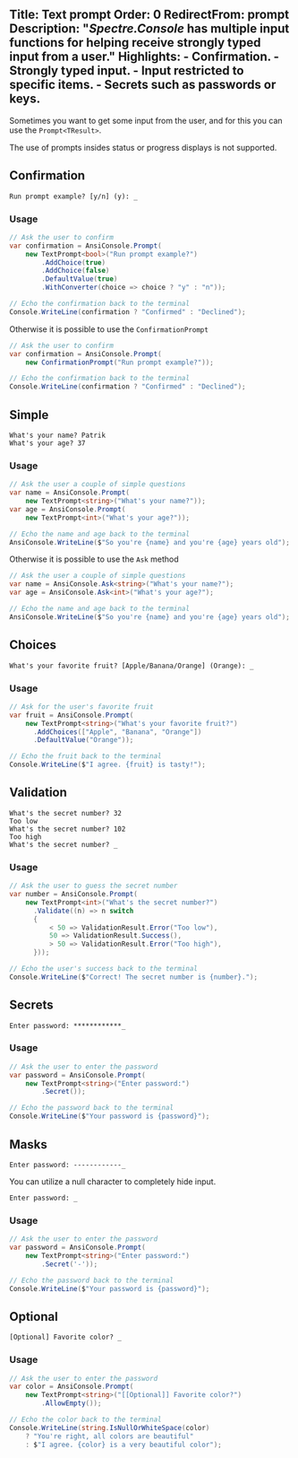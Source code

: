 Title: Text prompt
Order: 0
RedirectFrom: prompt
Description: "*Spectre.Console* has multiple input functions for helping receive strongly typed input from a user."
Highlights:
    - Confirmation.
    - Strongly typed input.
    - Input restricted to specific items.
    - Secrets such as passwords or keys.
---

Sometimes you want to get some input from the user, and for this
you can use the `Prompt<TResult>`.

<?# AsciiCast cast="input" /?>

<?# Alert ?>
  The use of prompts
  insides status or progress displays is not supported.
<?#/ Alert ?>

## Confirmation

<?# Example symbol="M:Prompt.Program.AskConfirmation" project="Prompt" /?>

```text
Run prompt example? [y/n] (y): _
```

### Usage

```csharp
// Ask the user to confirm
var confirmation = AnsiConsole.Prompt(
    new TextPrompt<bool>("Run prompt example?")
        .AddChoice(true)
        .AddChoice(false)
        .DefaultValue(true)
        .WithConverter(choice => choice ? "y" : "n"));

// Echo the confirmation back to the terminal
Console.WriteLine(confirmation ? "Confirmed" : "Declined");
```

Otherwise it is possible to use the `ConfirmationPrompt`

```csharp
// Ask the user to confirm
var confirmation = AnsiConsole.Prompt(
    new ConfirmationPrompt("Run prompt example?"));

// Echo the confirmation back to the terminal
Console.WriteLine(confirmation ? "Confirmed" : "Declined");
```

## Simple

<?# Example symbol="M:Prompt.Program.AskName" project="Prompt" /?>

```text
What's your name? Patrik
What's your age? 37
```

### Usage

```csharp
// Ask the user a couple of simple questions
var name = AnsiConsole.Prompt(
    new TextPrompt<string>("What's your name?"));
var age = AnsiConsole.Prompt(
    new TextPrompt<int>("What's your age?"));

// Echo the name and age back to the terminal
AnsiConsole.WriteLine($"So you're {name} and you're {age} years old");
```

Otherwise it is possible to use the `Ask` method

```csharp
// Ask the user a couple of simple questions
var name = AnsiConsole.Ask<string>("What's your name?");
var age = AnsiConsole.Ask<int>("What's your age?");

// Echo the name and age back to the terminal
AnsiConsole.WriteLine($"So you're {name} and you're {age} years old");
```

## Choices

<?# Example symbol="M:Prompt.Program.AskFruit" project="Prompt" /?>

```text
What's your favorite fruit? [Apple/Banana/Orange] (Orange): _
```

### Usage

```csharp
// Ask for the user's favorite fruit
var fruit = AnsiConsole.Prompt(
    new TextPrompt<string>("What's your favorite fruit?")
      .AddChoices(["Apple", "Banana", "Orange"])
      .DefaultValue("Orange"));

// Echo the fruit back to the terminal
Console.WriteLine($"I agree. {fruit} is tasty!");
```

## Validation

<?# Example symbol="M:Prompt.Program.AskAge" project="Prompt" /?>

```text
What's the secret number? 32
Too low
What's the secret number? 102
Too high
What's the secret number? _
```

### Usage

```csharp
// Ask the user to guess the secret number
var number = AnsiConsole.Prompt(
    new TextPrompt<int>("What's the secret number?")
      .Validate((n) => n switch
      {
          < 50 => ValidationResult.Error("Too low"),
          50 => ValidationResult.Success(),
          > 50 => ValidationResult.Error("Too high"),
      }));

// Echo the user's success back to the terminal
Console.WriteLine($"Correct! The secret number is {number}.");
```

## Secrets

<?# Example symbol="M:Prompt.Program.AskPassword" project="Prompt" /?>


```text
Enter password: ************_
```

### Usage

```csharp
// Ask the user to enter the password
var password = AnsiConsole.Prompt(
    new TextPrompt<string>("Enter password:")
        .Secret());

// Echo the password back to the terminal
Console.WriteLine($"Your password is {password}");
```

## Masks

<?# Example symbol="M:Prompt.Program.AskPasswordWithCustomMask" project="Prompt" /?>


```text
Enter password: ------------_
```

You can utilize a null character to completely hide input.

<?# Example symbol="M:Prompt.Program.AskPasswordWithNullMask" project="Prompt" /?>

```text
Enter password: _
```

### Usage

```csharp
// Ask the user to enter the password
var password = AnsiConsole.Prompt(
    new TextPrompt<string>("Enter password:")
        .Secret('-'));

// Echo the password back to the terminal
Console.WriteLine($"Your password is {password}");
```

## Optional

<?# Example symbol="M:Prompt.Program.AskColor" project="Prompt" /?>

```text
[Optional] Favorite color? _
```

### Usage

```csharp
// Ask the user to enter the password
var color = AnsiConsole.Prompt(
    new TextPrompt<string>("[[Optional]] Favorite color?")
        .AllowEmpty());

// Echo the color back to the terminal
Console.WriteLine(string.IsNullOrWhiteSpace(color)
    ? "You're right, all colors are beautiful"
    : $"I agree. {color} is a very beautiful color");
```